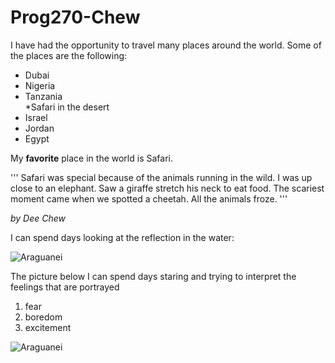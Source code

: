 
Prog270-Chew
============

I have had the opportunity to travel many places around the world.  Some of the places are the following:
* Dubai
* Nigeria  
* Tanzania  
	*Safari in the desert
* Israel
* Jordan
* Egypt

My **favorite** place in the world is Safari.

'''
Safari was special because of the animals running in the wild.  I was up close to an elephant.  Saw a giraffe stretch his neck to eat food.  The scariest moment came when we spotted a cheetah.  All the animals froze.
'''   

*by Dee Chew*   

I can spend days looking at the reflection in the water:  

![Araguanei](http://upload.wikimedia.org/wikipedia/commons/thumb/b/b4/Schloss-Borbeck-Komplettansicht-Sonnenuntergang-2012.jpg/320px-Schloss-Borbeck-Komplettansicht-Sonnenuntergang-2012.jpg)   

The picture below I can spend days staring and trying to interpret the feelings that are portrayed   
1. fear  
2. boredom  
3. excitement  

![Araguanei](http://upload.wikimedia.org/wikipedia/commons/thumb/a/aa/Papageitaucher_Fratercula_arctica.jpg/320px-Papageitaucher_Fratercula_arctica.jpg)   